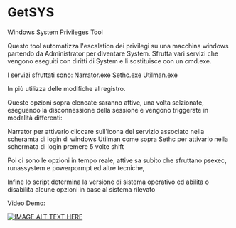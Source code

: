 # GetSYS
Windows System Privileges Tool

Questo tool automatizza l'escalation dei privilegi su una macchina windows partendo da Administrator per diventare System.
Sfrutta vari servizi che vengono eseguiti con diritti di System e li sostituisce con un cmd.exe.

I servizi sfruttati sono:
Narrator.exe
Sethc.exe
Utilman.exe

In più utilizza delle modifiche al registro.

Queste opzioni sopra elencate saranno attive, una volta selzionate, eseguendo la disconnessione della sessione e vengono triggerate in modalità differenti:

Narrator per attivarlo cliccare sull'icona del servizio associato nella scheramta di login di windows
Utilman come sopra
Sethc per attivarlo nella schermata di login premere 5 volte shift

Poi ci sono le opzioni in tempo reale, attive sa subito che sfruttano psexec, runassystem e powerpormpt ed altre tecniche,

Infine lo script determina la versione di sistema operativo ed abilita o disabilita alcune opzioni in base al sistema rilevato

Video Demo:

[![IMAGE ALT TEXT HERE](http://knx2010.altervista.org/getsys.PNG)](https://www.youtube.com/watch?v=MPr7Yfst8YA)
